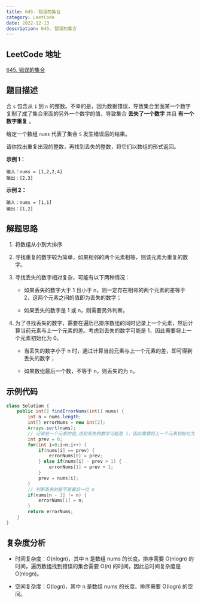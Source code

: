 ```yaml
---
title: 645. 错误的集合
category: LeetCode
date: 2022-12-13
description: 645. 错误的集合
---
```


## LeetCode 地址

[645. 错误的集合](https://leetcode-cn.com/problems/set-mismatch/)

## 题目描述

合 `s` 包含从 `1` 到 `n` 的整数。不幸的是，因为数据错误，导致集合里面某一个数字复制了成了集合里面的另外一个数字的值，导致集合 **丢失了一个数字** 并且 **有一个数字重复** 。

给定一个数组 `nums` 代表了集合 `S` 发生错误后的结果。

请你找出重复出现的整数，再找到丢失的整数，将它们以数组的形式返回。

**示例 1：**

```
输入：nums = [1,2,2,4]
输出：[2,3]
```

**示例 2：**

```
输入：nums = [1,1]
输出：[1,2]
```

## 解题思路

1. 将数组从小到大排序

2. 寻找重复的数字较为简单，如果相邻的两个元素相等，则该元素为重复的数字。

3. 寻找丢失的数字相对复杂，可能有以下两种情况：

   - 如果丢失的数字大于 1 且小于 n，则一定存在相邻的两个元素的差等于 2，这两个元素之间的值即为丢失的数字；

   - 如果丢失的数字是 1 或 n，则需要另外判断。

4. 为了寻找丢失的数字，需要在遍历已排序数组的同时记录上一个元素，然后计算当前元素与上一个元素的差。考虑到丢失的数字可能是 1，因此需要将上一个元素初始化为 0。

   - 当丢失的数字小于 n 时，通过计算当前元素与上一个元素的差，即可得到丢失的数字；

   - 如果数组最后一个数，不等于 n，则丢失的为 n。

## 示例代码

```java
class Solution {
    public int[] findErrorNums(int[] nums) {
        int n = nums.length;
        int[] errorNums = new int[2];
        Arrays.sort(nums);
        // 记录前一个元素的值,虑到丢失的数字可能是 1，因此需要将上一个元素初始化为0,这样如果丢失的是1，则 2-0 > 1 可以找到丢失的数是1
        int prev = 0;
        for(int i=0;i<n;i++) {
            if(nums[i] == prev) {
                errorNums[0] = prev;
            } else if(nums[i] - prev > 1) {
                errorNums[1] = prev + 1;
            }
            prev = nums[i];
        }
        // 判断丢失的是不是最后一位 n
        if(nums[n - 1] != n) {
            errorNums[1] = n;
        }
        return errorNums;
    }
}
```

## 复杂度分析

- 时间复杂度：O(nlog⁡n)，其中 n 是数组 nums 的长度。排序需要 O(nlog⁡n) 的时间，遍历数组找到错误的集合需要 O(n) 的时间，因此总时间复杂度是 O(nlog⁡n)。

- 空间复杂度：O(log⁡n)，其中 n 是数组 nums 的长度。排序需要 O(log⁡n) 的空间。









